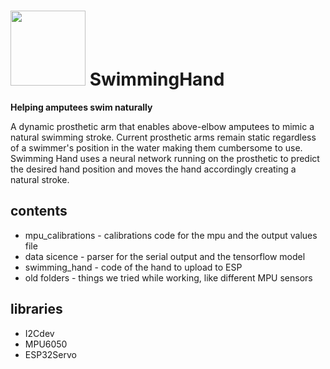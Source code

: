 # <img src="https://user-images.githubusercontent.com/75077005/180175601-372a96b2-a3f9-471a-9e38-975cca952ac1.png" data-canonical-src="https://user-images.githubusercontent.com/75077005/180175601-372a96b2-a3f9-471a-9e38-975cca952ac1.png" width="120" height="120" />  SwimmingHand

**Helping amputees swim naturally**


A dynamic prosthetic arm that enables above-elbow amputees to mimic a natural swimming stroke. 
Current prosthetic arms remain static regardless of a swimmer's position in the water making them cumbersome to use. 
Swimming Hand uses a neural network running on the prosthetic to predict the desired hand position and moves the hand accordingly creating a natural stroke.

## contents

- mpu_calibrations - calibrations code for the mpu and the output values file
- data sicence - parser for the serial output and the tensorflow model
- swimming_hand - code of the hand to upload to ESP
- old folders - things we tried while working, like different MPU sensors

## libraries

- I2Cdev
- MPU6050
- ESP32Servo

